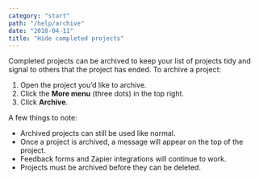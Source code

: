 ```yaml
---
category: "start"
path: "/help/archive"
date: "2018-04-11"
title: "Hide completed projects"
---
```


Completed projects can be archived to keep your list of projects tidy and signal to others that the project has ended. To archive a project:

1.  Open the project you’d like to archive.
1.  Click the **More menu** (three dots) in the top right.
1.  Click **Archive**.

A few things to note:

* Archived projects can still be used like normal.
* Once a project is archived, a message will appear on the top of the project.
* Feedback forms and Zapier integrations will continue to work.
* Projects must be archived before they can be deleted.
